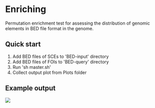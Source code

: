 # Enriching
Permutation enrichment test for assessing the distribution of genomic elements in BED file format in the genome.

## Quick start
1. Add BED files of SCEs to 'BED-input' directory
2. Add BED files of FOIs to 'BED-query' directory
3. Run 'sh master.sh'
4. Collect output plot from Plots folder

## Example output
![](Plots/GRCh37_G4_1-3.bed.png)
